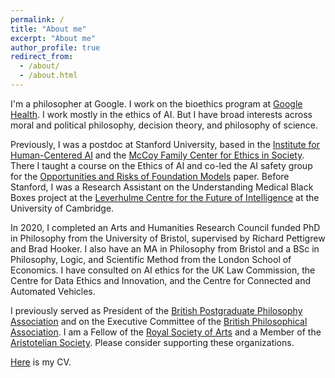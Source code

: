 ```yaml
---
permalink: /
title: "About me"
excerpt: "About me"
author_profile: true
redirect_from: 
  - /about/
  - /about.html
---
```


I'm a philosopher at Google. I work on the bioethics program at [Google Health](https://health.google/). I work mostly in the ethics of AI. But I have broad interests across moral and political philosophy, decision theory, and philosophy of science. 

Previously, I was a postdoc at Stanford University, based in the [Institute for Human-Centered AI](https://hai.stanford.edu/) and the [McCoy Family Center for Ethics in Society](https://ethicsinsociety.stanford.edu/). There I taught a course on the Ethics of AI and co-led the AI safety group for the [Opportunities and Risks of Foundation Models](https://arxiv.org/abs/2108.07258) paper. Before Stanford, I was a Research Assistant on the Understanding Medical Black Boxes project at the [Leverhulme Centre for the Future of Intelligence](http://lcfi.ac.uk/) at the University of Cambridge. 

In 2020, I completed an Arts and Humanities Research Council funded PhD in Philosophy from the University of Bristol, supervised by Richard Pettigrew and Brad Hooker. I also have an MA in Philosophy from Bristol and a BSc in Philosophy, Logic, and Scientific Method from the London School of Economics. I have consulted on AI ethics for the UK Law Commission, the Centre for Data Ethics and Innovation, and the Centre for Connected and Automated Vehicles. 

I previously served as President of the [British Postgraduate Philosophy Association](https://bippa.uk/) and on the Executive Committee of the [British Philosophical Association](https://bpa.ac.uk/). I am a Fellow of the [Royal Society of Arts](https://www.thersa.org/) and a Member of the [Aristotelian Society](https://www.aristoteliansociety.org.uk/). Please consider supporting these organizations.

[Here](https://geoffkeeling.github.io/files/CV.pdf) is my CV.
